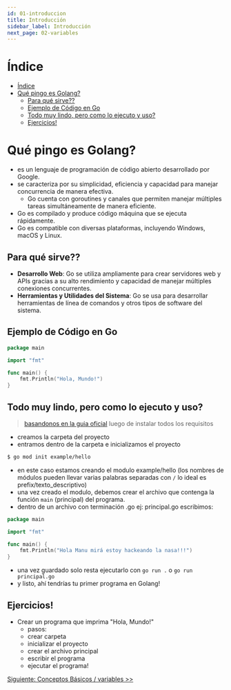 ```yaml
---
id: 01-introduccion
title: Introducción
sidebar_label: Introducción
next_page: 02-variables
---
```

# Índice
- [Índice](#índice)
- [Qué pingo es Golang?](#qué-pingo-es-golang)
  - [Para qué sirve??](#para-qué-sirve)
  - [Ejemplo de Código en Go](#ejemplo-de-código-en-go)
  - [Todo muy lindo, pero como lo ejecuto y uso?](#todo-muy-lindo-pero-como-lo-ejecuto-y-uso)
  - [Ejercicios!](#ejercicios)
# Qué pingo es Golang?
* es un lenguaje de programación de código abierto desarrollado por Google.
* se caracteriza por su simplicidad, eficiencia y capacidad para manejar concurrencia de manera efectiva.
    + Go cuenta con goroutines y canales que permiten manejar múltiples tareas simultáneamente de manera eficiente.
* Go es compilado y produce código máquina que se ejecuta rápidamente.
* Go es compatible con diversas plataformas, incluyendo Windows, macOS y Linux.

## Para qué sirve??
- **Desarrollo Web**: Go se utiliza ampliamente para crear servidores web y APIs gracias a su alto rendimiento y capacidad de manejar múltiples conexiones concurrentes.
- **Herramientas y Utilidades del Sistema**: Go se usa para desarrollar herramientas de línea de comandos y otros tipos de software del sistema.

## Ejemplo de Código en Go

```go
package main

import "fmt"

func main() {
    fmt.Println("Hola, Mundo!")
}
```

## Todo muy lindo, pero como lo ejecuto y uso?
> [basandonos en la guia oficial](https://go.dev/doc/tutorial/getting-started) luego de instalar todos los requisitos
* creamos la carpeta del proyecto
* entramos dentro de la carpeta e inicializamos el proyecto

```bash
$ go mod init example/hello
```

* en este caso estamos creando el modulo example/hello (los nombres de módulos pueden llevar varias palabras separadas con `/` lo ideal es prefix/texto_descriptivo)
* una vez creado el modulo, debemos crear el archivo que contenga la función `main` (principal) del programa.
* dentro de un archivo con terminación .go ej: principal.go escribimos:

```go
package main

import "fmt"

func main() {
    fmt.Println("Hola Manu mirá estoy hackeando la nasa!!!")
}
```

* una vez guardado solo resta ejecutarlo con `go run .` o `go run principal.go`
* y listo, ahí tendrías tu primer programa en Golang!

## Ejercicios!
* Crear un programa que imprima "Hola, Mundo!"
  * pasos:
  * crear carpeta
  * inicializar el proyecto
  * crear el archivo principal
  * escribir el programa
  * ejecutar el programa!


[Siguiente: Conceptos Básicos / variables >> ](../02_basico/README.md)